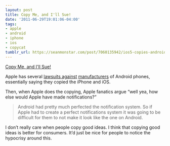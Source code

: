 ```yaml
---
layout: post
title: Copy Me, and I'll Sue!
date: '2011-06-29T19:01:06-04:00'
tags:
- apple
- android
- iphone
- ios
- copycat
tumblr_url: https://seanmonstar.com/post/7060135942/ios5-copies-android
---
```

[Copy Me, and I'll Sue!](http://smokingapples.com/opinion/my-thoughts-on-the-whole-ios-5-copying-android-situation/)  

Apple has several [lawsuits against](http://allthingsd.com/20110418/apple-files-patent-suit-against-samsung-over-galaxy-line-of-phones-and-tablets/) [manufacturers](http://seanmonstar.com/blog/apple-sues-htc-again-over-new-sense-ui-features/) of Android phones, essentially saying they copied the iPhone and iOS.

Then, when Apple does the copying, Apple fanatics argue “well yea, how else would Apple have made notifications?”

> Android had pretty much perfected the notification system. So if Apple had to create a perfect notifications system it was going to be difficult for them to not make it look like the one on Android.

I don’t really care when people copy good ideas. I think that copying good ideas is better for consumers. It’d just be nice for people to notice the hypocrisy around this.

